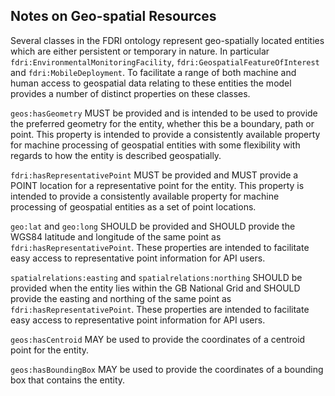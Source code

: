 ## Notes on Geo-spatial Resources

Several classes in the FDRI ontology represent geo-spatially located entities which are either persistent or temporary in nature. In particular `fdri:EnvironmentalMonitoringFacility`, `fdri:GeospatialFeatureOfInterest` and `fdri:MobileDeployment`. To facilitate a range of both machine and human access to geospatial data relating to these entities the model provides a number of distinct properties on these classes.

`geos:hasGeometry` MUST be provided and is intended to be used to provide the preferred geometry for the entity, whether this be a boundary, path or point. This property is intended to provide a consistently available property for machine processing of geospatial entities with some flexibility with regards to how the entity is described geospatially.

`fdri:hasRepresentativePoint` MUST be provided and MUST provide a POINT location for a representative point for the entity. This property is intended to provide a consistently available property for machine processing of geospatial entities as a set of point locations.

`geo:lat` and `geo:long` SHOULD be provided and SHOULD provide the WGS84 latitude and longitude of the same point as `fdri:hasRepresentativePoint`. These properties are intended to facilitate easy access to representative point information for API users.

`spatialrelations:easting` and `spatialrelations:northing` SHOULD be provided when the entity lies within the GB National Grid and SHOULD provide the easting and northing of the same point as `fdri:hasRepresentativePoint`. These properties are intended to facilitate easy access to representative point information for API users.

`geos:hasCentroid` MAY be used to provide the coordinates of a centroid point for the entity.

`geos:hasBoundingBox` MAY be used to provide the coordinates of a bounding box that contains the entity.


